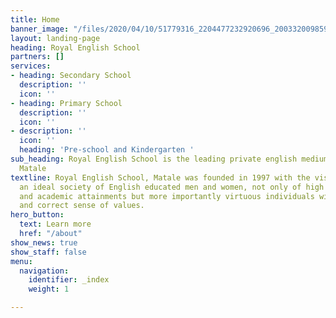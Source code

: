 ```yaml
---
title: Home
banner_image: "/files/2020/04/10/51779316_2204477232920696_2003320098592391168_n.jpg"
layout: landing-page
heading: Royal English School
partners: []
services:
- heading: Secondary School
  description: ''
  icon: ''
- heading: Primary School
  description: ''
  icon: ''
- description: ''
  icon: ''
  heading: 'Pre-school and Kindergarten '
sub_heading: Royal English School is the leading private english medium school in
  Matale
textline: Royal English School, Matale was founded in 1997 with the vision of creating
  an ideal society of English educated men and women, not only of high intellectual
  and academic attainments but more importantly virtuous individuals with character
  and correct sense of values.
hero_button:
  text: Learn more
  href: "/about"
show_news: true
show_staff: false
menu:
  navigation:
    identifier: _index
    weight: 1

---
```

